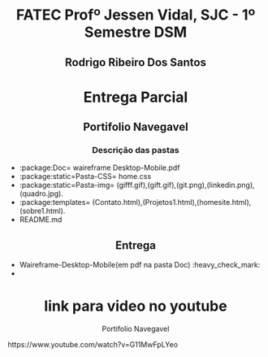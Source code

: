 <h1 align="center">FATEC Profº Jessen Vidal, SJC - 1º Semestre DSM</h1>
<h2 align="center"> Rodrigo Ribeiro Dos Santos </h2>

<div>
 <h1 align="center">Entrega Parcial</h1>
 <h2 align="center">Portifolio Navegavel</h2>
 
 <h3 align="center"> Descrição das pastas </h3>
 <ul>
    <Li>:package:Doc= waireframe Desktop-Mobile.pdf  </Li>
    <Li>:package:static=Pasta-CSS= home.css </Li>
    <Li>:package:static=Pasta-img= (gifff.gif),(gift.gif),(git.png),(linkedin.png),(quadro.jpg). </Li>
    <Li>:package:templates= (Contato.html),(Projetos1.html),(homesite.html),(sobre1.html). </Li>
    <Li>README.md
  </ul>
 <div>
 <h2 align="center">Entrega</h2>
  <ul>
    <Li>Waireframe-Desktop-Mobile(em pdf na pasta Doc) :heavy_check_mark:  </Li>
    <Li>               </Li>
  
  </ul>
  
<div>
<h1 align="center">link para video no youtube</h1>
<p align="center">Portifolio Navegavel</p>
 https://www.youtube.com/watch?v=G11MwFpLYeo
<br>

 
 <div>
  </p>


 
